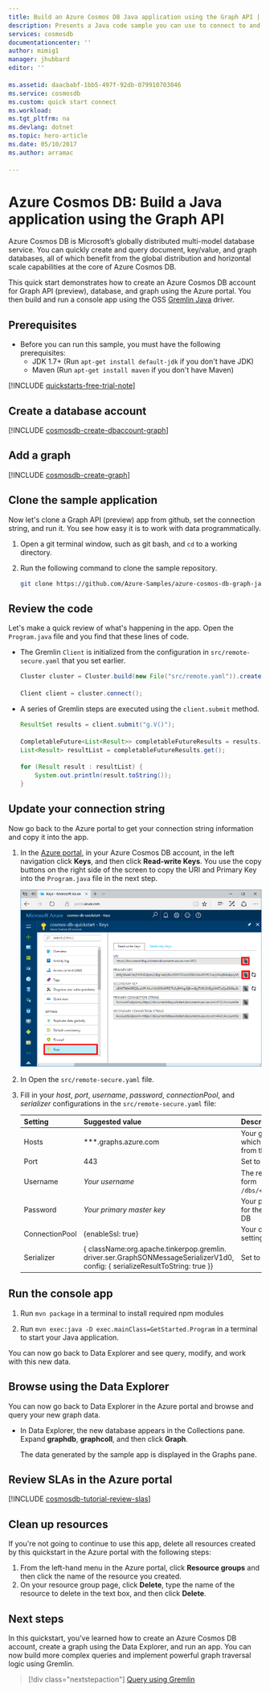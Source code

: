 ```yaml
---
title: Build an Azure Cosmos DB Java application using the Graph API | Microsoft Docs
description: Presents a Java code sample you can use to connect to and query graph data in Azure Cosmos DB using Gremlin.
services: cosmosdb
documentationcenter: ''
author: mimig1
manager: jhubbard
editor: ''

ms.assetid: daacbabf-1bb5-497f-92db-079910703046
ms.service: cosmosdb
ms.custom: quick start connect
ms.workload: 
ms.tgt_pltfrm: na
ms.devlang: dotnet
ms.topic: hero-article
ms.date: 05/10/2017
ms.author: arramac

---
```

# Azure Cosmos DB: Build a Java application using the Graph API

Azure Cosmos DB is Microsoft’s globally distributed multi-model database service. You can quickly create and query document, key/value, and graph databases, all of which benefit from the global distribution and horizontal scale capabilities at the core of Azure Cosmos DB. 

This quick start demonstrates how to create an Azure Cosmos DB account for Graph API (preview), database, and graph using the Azure portal. You then build and run a console app using the OSS [Gremlin Java](https://mvnrepository.com/artifact/com.tinkerpop.gremlin/gremlin-java) driver.  

## Prerequisites

* Before you can run this sample, you must have the following prerequisites:
   * JDK 1.7+ (Run `apt-get install default-jdk` if you don't have JDK)
   * Maven (Run `apt-get install maven` if you don't have Maven)

[!INCLUDE [quickstarts-free-trial-note](../../includes/quickstarts-free-trial-note.md)]

## Create a database account

[!INCLUDE [cosmosdb-create-dbaccount-graph](../../includes/cosmosdb-create-dbaccount-graph.md)]

## Add a graph

[!INCLUDE [cosmosdb-create-graph](../../includes/cosmosdb-create-graph.md)]

## Clone the sample application

Now let's clone a Graph API (preview) app from github, set the connection string, and run it. You see how easy it is to work with data programmatically. 

1. Open a git terminal window, such as git bash, and `cd` to a working directory.  

2. Run the following command to clone the sample repository. 

    ```bash
    git clone https://github.com/Azure-Samples/azure-cosmos-db-graph-java-getting-started.git
    ```

## Review the code

Let's make a quick review of what's happening in the app. Open the `Program.java` file and you find that these lines of code. 

* The Gremlin `Client` is initialized from the configuration in `src/remote-secure.yaml` that you set earlier.

    ```java
    Cluster cluster = Cluster.build(new File("src/remote.yaml")).create();
    
    Client client = cluster.connect();
    ```

* A series of Gremlin steps are executed using the `client.submit` method.

    ```java
    ResultSet results = client.submit("g.V()");

    CompletableFuture<List<Result>> completableFutureResults = results.all();
    List<Result> resultList = completableFutureResults.get();

    for (Result result : resultList) {
        System.out.println(result.toString());
    }
    ```
## Update your connection string

Now go back to the Azure portal to get your connection string information and copy it into the app.

1. In the [Azure portal](http://portal.azure.com/), in your Azure Cosmos DB account, in the left navigation click **Keys**, and then click **Read-write Keys**. You use the copy buttons on the right side of the screen to copy the URI and Primary Key into the `Program.java` file in the next step.

    ![View and copy an access key in the Azure portal, Keys blade](./media/create-documentdb-dotnet/keys.png)

2. In Open the `src/remote-secure.yaml` file. 

3. Fill in your *host*, *port*, *username*, *password*, *connectionPool*, and *serializer* configurations in the `src/remote-secure.yaml` file:

    Setting|Suggested value|Description
    ---|---|---
    Hosts|***.graphs.azure.com|Your graph service URI, which you can retrieve from the Azure portal
    Port|443|Set to 443
    Username|*Your username*|The resource of the form `/dbs/<db>/colls/<coll>`.
    Password|*Your primary master key*|Your primary master key for the Azure Cosmos DB
    ConnectionPool|{enableSsl: true}|Your connection pool setting for SSL
    Serializer|{ className:org.apache.tinkerpop.gremlin.<br>driver.ser.GraphSONMessageSerializerV1d0,<br> config: { serializeResultToString: true }}|Set to this value

## Run the console app

1. Run `mvn package` in a terminal to install required npm modules

2. Run `mvn exec:java -D exec.mainClass=GetStarted.Program` in a terminal to start your Java application.

You can now go back to Data Explorer and see query, modify, and work with this new data. 

## Browse using the Data Explorer

You can now go back to Data Explorer in the Azure portal and browse and query your new graph data.

* In Data Explorer, the new database appears in the Collections pane. Expand **graphdb**, **graphcoll**, and then click **Graph**.

    The data generated by the sample app is displayed in the Graphs pane.

## Review SLAs in the Azure portal

[!INCLUDE [cosmosdb-tutorial-review-slas](../../includes/cosmosdb-tutorial-review-slas.md)]

## Clean up resources

If you're not going to continue to use this app, delete all resources created by this quickstart in the Azure portal with the following steps: 

1. From the left-hand menu in the Azure portal, click **Resource groups** and then click the name of the resource you created. 
2. On your resource group page, click **Delete**, type the name of the resource to delete in the text box, and then click **Delete**.

## Next steps

In this quickstart, you've learned how to create an Azure Cosmos DB account, create a graph using the Data Explorer, and run an app. You can now build more complex queries and implement powerful graph traversal logic using Gremlin. 

> [!div class="nextstepaction"]
> [Query using Gremlin](tutorial-query-graph.md)

